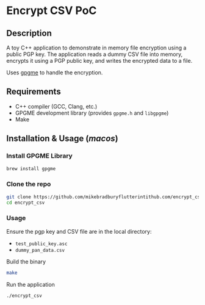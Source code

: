 # Encrypt CSV PoC

## Description

A toy C++ application to demonstrate in memory file encryption using a public PGP key. The application reads a dummy CSV file into memory, encrypts it using a PGP public key, and writes the encrypted data to a file.

Uses [gpgme](https://gnupg.org/software/gpgme/index.html) to handle the encryption.

## Requirements

- C++ compiler (GCC, Clang, etc.)
- GPGME development library (provides `gpgme.h` and `libgpgme`)
- Make

## Installation & Usage (*macos*)

### Install GPGME Library

```bash
brew install gpgme
```
### Clone the repo

```bash
git clone https://github.com/mikebradburyflutterintithub.com/encrypt_csv.git
cd encrypt_csv
```
### Usage
Ensure the pgp key and CSV file are in the local directory:
- `test_public_key.asc` 
- `dummy_pan_data.csv`

Build the binary
```bash
make
```
Run the application
```bash
./encrypt_csv
```
